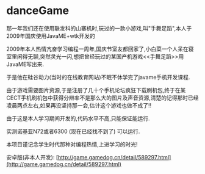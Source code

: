 # danceGame
那一年我们还在使用联发科的山寨机时,玩过的一款小游戏,叫"手舞足蹈",本人于2009年国庆使用JavaME+wtk开发的

2009年本人热情亢奋学习编程一周年,国庆节室友都回家了,小白菜一个人呆在寝室里闲得无聊,突然灵光一闪,想把曾经玩过的某国产机游戏<<手舞足蹈>>用JavaME写出来.

于是他在硅谷动力(当时的在线教育网站)不眠不休学完了javame手机开发课程.

由于游戏需要图片资源,于是注册了几十个手机论坛疯狂下载刷机包,终于在某CECT手机刷机包中获得分辨率不是那么大的图片及声音资源,清楚的记得那时已经凌晨两点左右,如果再没坚持那一会,估计这个游戏也做不成了!!

由于这是本人学习期间开发的,代码水平不高,只能保证能运行.


实测诺基亚N72或者6300 (现在已经找不到了) 可以运行.


本项目谨记念学生时代那种对编程热情,上进学习的时光!

安卓版(非本人开发): [http://game.gamedog.cn/detail/589297.html](http://game.gamedog.cn/detail/589297.html)


